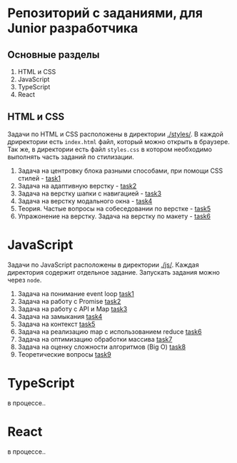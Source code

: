 # Репозиторий с заданиями, для Junior разработчика

## Основные разделы

1. HTML и CSS
2. JavaScript
3. TypeScript
4. React

## HTML и CSS

Задачи по HTML и CSS расположены в директории [./styles/](./styles/).
В каждой дриректории есть `index.html` файл, который можно открыть в браузере. Так же, в директории есть файл `styles.css` в котором необходимо выполнять часть заданий по стилизации.

1. Задача на центровку блока разными способами, при помощи CSS стилей - [task1](./styles/task1/)
2. Задача на адаптивную верстку - [task2](./styles/task2/)
3. Задача на верстку шапки с навигацией - [task3](./styles/task3/)
4. Задача на верстку модального окна - [task4](./styles/task4/)
5. Теория. Частые вопросы на собеседовании по верстке - [task5](./styles/task5/)
6. Упражонение на верстку. Задача на верстку по макету - [task6](./styles/task6/)

# JavaScript

Задачи по JavaScript расположены в директории [./js/](./js/).
Каждая директория содержит отдельное задание. Запускать задания можно через `node`.

1. Задача на понимание event loop [task1](./js/task1/readme.md)
2. Задача на работу с Promise [task2](./js/task2/readme.md)
3. Задача на работу с API и Map [task3](./js/task3/readme.md)
4. Задача на замыкания [task4](./js/task4/readme.md)
5. Задача на контекст [task5](./js/task5/readme.md)
6. Задача на реализацию map с использованием reduce [task6](./js/task6/readme.md)
7. Задача на оптимизацию обработки массива [task7](./js/task7/readme.md)
8. Задача на оценку сложности алгоритмов (Big O) [task8](./js/task8/readme.md)
9. Теоретические вопросы [task9](./js/task9/readme.md)

# TypeScript

в процессе..

# React

в процессе..
